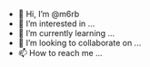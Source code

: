 - 👋 Hi, I’m @m6rb
- 👀 I’m interested in ...
- 🌱 I’m currently learning ...
- 💞️ I’m looking to collaborate on ...
- 📫 How to reach me ...

<!---
m6rb/m6rb is a ✨ special ✨ repository because its `README.md` (this file) appears on your GitHub profile.
You can click the Preview link to take a look at your changes.
--->
